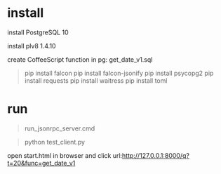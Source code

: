 
# install

install PostgreSQL 10

install plv8 1.4.10

create CoffeeScript function in pg: get_date_v1.sql

> pip install falcon
> pip install falcon-jsonify
> pip install psycopg2
> pip install requests
> pip install waitress
> pip install toml

# run

> run_jsonrpc_server.cmd

> python test_client.py

open start.html in browser and click url:http://127.0.0.1:8000/q?t=20&func=get_date_v1